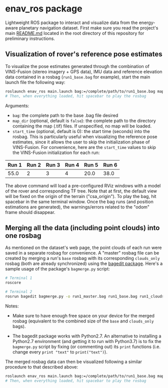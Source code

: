 # enav_ros package

Lightweight ROS package to interact and visualize data from the energy-aware planetary navigation dataset. First make sure you read the project's main [README.md](https://github.com/utiasSTARS/enav-planetary-dataset/blob/master/README.md) located in the root directory of this repository for preliminary instructions.

## Visualization of rover's reference pose estimates

To visualize the pose estimates generated through the combination of VINS-Fusion (stereo imagery + GPS data), IMU data and reference elevation data contained in a rosbag (`run1_base.bag` for example), start the main launch file the following way:


```sh
roslaunch enav_ros main.launch bag:=/complete/path/to/run1_base.bag map_dir:/path/to/map/directory start_time:=55.0
# Then, when everything loaded, hit spacebar to play the rosbag
```

Arguments:

* `bag`: the complete path to the base .bag file desired
* `map_dir` (optional, default is `false`): the complete path to the directory containing the map (.tif) files. If unspecified, no map will be loaded.
* `start_time` (optional, default is 0): the start time (seconds) into the rosbag. This is particularly useful when visualizing the reference pose estimates, since it allows the user to skip the initialization phase of VINS-Fusion. For convenience, here are the `start_time` values to skip the VINS-Fusion initialization for each run:

Run 1 | Run 2 | Run 3 | Run 4 | Run 5 | Run 6
--- | --- | --- | --- | --- | ---
55.0 | 2 | 3 | 4 | 20.0 | 38.0

The above command will load a pre-configured RViz windows with a model of the rover and corresponding TF tree. Note that at first, the default view will be fixed on the origin of the terrain ("csa_origin"). To play the bag, hit spacebar in the same terminal window. Once the bag runs (and position estimations are generated), the warnings/errors related to the "odom" frame should disappear.

## Merging all the data (including point clouds) into one rosbag

As mentioned on the dataset's web page, the point clouds of each run were saved in a separate rosbag for convenience. A "master" rosbag file can be created by merging a run's `base` rosbag with its corresponding `clouds_only` rosbag (both are already synchronized) using the [bagedit package](https://github.com/MHarbi/bagedit). Here's a sample usage of the package's `bagmerge.py` script:

```sh
# Terminal 1
roscore

# Terminal 2
rosrun bagedit bagmerge.py -o run1_master.bag run1_base.bag run1_clouds_only.bag
```

Notes:

- Make sure to have enough free space on your device for the merged rosbag (equivalent to the combined size of the `base` and `clouds_only` bags).

- The bagedit package works with Python2.7. An alternative to installing a Python2.7 environment (and getting it to run with Python3.7) is to fix the `bagmerge.py` script by fixing (or commenting out) its `print` functions (i.e. change every `print "text"` to `print("text")`).

The merged rosbag data can then be visualized following a similar procedure to that described above:

```sh
roslaunch enav_ros main.launch bag:=/complete/path/to/run1_base.bag map_dir:/path/to/map/directory start_time:=55.0
# Then, when everything loaded, hit spacebar to play the rosbag
```